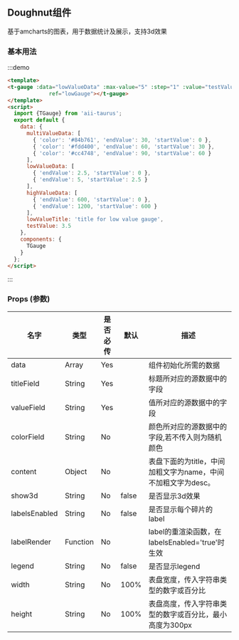 <script>
 import {TGauge} from 'aii-taurus';
 export default {
   data: function () {
     return {
       multiValueData: [
         { 'color': '#84b761', 'endValue': 30, 'startValue': 0 },
         { 'color': '#fdd400', 'endValue': 60, 'startValue': 30 },
         { 'color': '#cc4748', 'endValue': 90, 'startValue': 60 }
       ],
       lowValueData: [
         { 'endValue': 2.5, 'startValue': 0 },
         { 'endValue': 5, 'startValue': 2.5 }
       ],
       highValueData: [
         { 'endValue': 600, 'startValue': 0 },
         { 'endValue': 1200, 'startValue': 600 }
       ],
       lowValueTitle: 'title for low value gauge',
       testValue: 3.5
     };
   },
   components: {
     TGauge
   }
 };
</script>

## Doughnut组件

基于amcharts的图表，用于数据统计及展示，支持3d效果

### 基本用法

:::demo

```html
<template>
<t-gauge :data="lowValueData" :max-value="5" :step="1" :value="testValue" :title="lowValueTitle"
             ref="lowGauge"></t-gauge>
</template>
<script>
  import {TGauge} from 'aii-taurus';
  export default {
    data: {
      multiValueData: [
        { 'color': '#84b761', 'endValue': 30, 'startValue': 0 },
        { 'color': '#fdd400', 'endValue': 60, 'startValue': 30 },
        { 'color': '#cc4748', 'endValue': 90, 'startValue': 60 }
      ],
      lowValueData: [
        { 'endValue': 2.5, 'startValue': 0 },
        { 'endValue': 5, 'startValue': 2.5 }
      ],
      highValueData: [
        { 'endValue': 600, 'startValue': 0 },
        { 'endValue': 1200, 'startValue': 600 }
      ],
      lowValueTitle: 'title for low value gauge',
      testValue: 3.5
    },
    components: {
      TGauge
    }
  };
</script>
```
:::

### Props \(参数\)

| 名字 | 类型 | 是否必传 | 默认 | 描述 |
| --- | --- | --- | --- | --- |
| data | Array| Yes |  | 组件初始化所需的数据 |
| titleField | String | Yes  |  | 标题所对应的源数据中的字段 |
| valueField | String | Yes  |  | 值所对应的源数据中的字段 |
| colorField | String | No  |  | 颜色所对应的源数据中的字段,若不传入则为随机颜色 |
| content | Object | No |  | 表盘下面的为title，中间加粗文字为name，中间不加粗文字为desc。 |
| show3d | String | No | false | 是否显示3d效果 |
| labelsEnabled | String | No | false | 是否显示每个碎片的label |
| labelRender | Function | No |  | label的重渲染函数，在labelsEnabled='true'时生效|
| legend | String | No | false | 是否显示legend |
| width | String | No | 100% | 表盘宽度，传入字符串类型的数字或百分比 |
| height | String | No | 100% | 表盘高度，传入字符串类型的数字或百分比，最小高度为300px |
